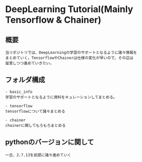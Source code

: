 # DeepLearning Tutorial(Mainly Tensorflow & Chainer)

## 概要
```
当リポジトリでは、DeepLearningの学習のサポートとなるように諸々情報を
まとめていく。TensorflowやChainerは仕様の変化が早いので、その辺は
留意しつつ進めていきたい。
```

## フォルダ構成
```
- basic_info
学習のサポートとなるように資料をキュレーションしてまとめる。

- tensorflow
tensorflowについて諸々まとめる

- chainer
chainerに関してもろもろまとめる
```

## pythonのバージョンに関して
```
一旦、2.7.13を前提に諸々進めていく
```
